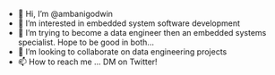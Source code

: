 - 👋 Hi, I’m @ambanigodwin
- 👀 I’m interested in embedded system software development
- 🌱 I’m trying to become a data engineer then an embedded systems specialist. Hope to be good in both...
- 💞️ I’m looking to collaborate on data engineering projects
- 📫 How to reach me ... DM on Twitter!

<!---
ambanigodwin/ambanigodwin is a ✨ special ✨ repository because its `README.md` (this file) appears on your GitHub profile.
You can click the Preview link to take a look at your changes.
--->
